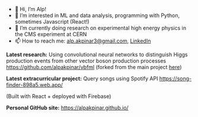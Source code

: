 - 👋 Hi, I’m Alp!
- 👀 I’m interested in ML and data analysis, programming with Python, sometimes Javascript (React!)
- 🌱 I’m currently doing research on experimental high energy physics in the CMS experiment at CERN
- 📫 How to reach me: alp.akpinar3@gmail.com, [LinkedIn](https://www.linkedin.com/in/alp-akp%C4%B1nar-9ab423b7/) 

**Latest research:**
Using convolutional neural networks to distinguish Higgs production events from other vector boson production processes
https://github.com/alpakpinar/vbfml
(forked from the main project [here](https://github.com/AndreasAlbert/vbfml))

**Latest extracurricular project:** Query songs using Spotify API
https://song-finder-898a5.web.app/

(Built with React + deployed with Firebase)

**Personal GitHub site:**
https://alpakpinar.github.io/

<!---
alpakpinar/alpakpinar is a ✨ special ✨ repository because its `README.md` (this file) appears on your GitHub profile.
You can click the Preview link to take a look at your changes.
--->

